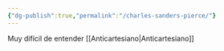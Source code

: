 ```yaml
---
{"dg-publish":true,"permalink":"/charles-sanders-pierce/"}
---
```


Muy difícil de entender
[[Anticartesiano\|Anticartesiano]]